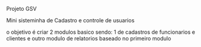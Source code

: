 Projeto GSV

Mini sisteminha de Cadastro e controle de usuarios

o objetivo é criar 2 modulos basico
sendo: 1 de cadastros de funcionarios e clientes
e outro modulo de relatorios baseado no primeiro modulo

